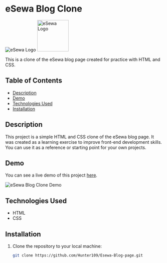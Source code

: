 # eSewa Blog Clone

![eSewa Logo](https://cdn.esewa.com.np/ui/images/esewa_og.png?111)
<img src="https://cdn.esewa.com.np/ui/images/esewa_og.png" alt="eSewa Logo" width="100" height="100">

This is a clone of the eSewa blog page created for practice with HTML and CSS.

## Table of Contents

- [Description](#description)
- [Demo](#demo)
- [Technologies Used](#technologies-used)
- [Installation](#installation)

## Description

This project is a simple HTML and CSS clone of the eSewa blog page. It was created as a learning exercise to improve front-end development skills. You can use it as a reference or starting point for your own projects.

## Demo

You can see a live demo of this project [here](https://hunter109.github.io/Esewa-Blog-page/).

![eSewa Blog Clone Demo](link-to-demo-screenshot.png)

## Technologies Used

- HTML
- CSS

## Installation

1. Clone the repository to your local machine:

   ```bash
   git clone https://github.com/Hunter109/Esewa-Blog-page.git
   ```
